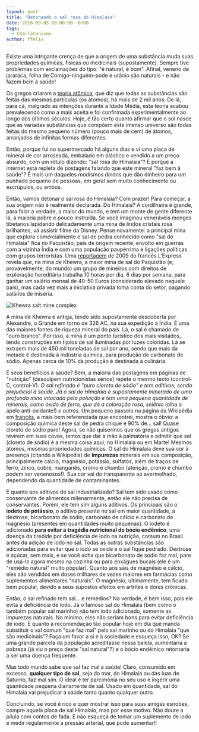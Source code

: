 ```yaml
---
layout: post
title: "Detonando o sal rosa do Himalaia"
date: 2016-09-05 08:00:00 -0700
tags:
  - Charlatanismo
author: ffelix
--- 
```


Existe uma intrigante crença de que a origem de uma substância muda suas propriedades químicas, físicas ou medicinais (supostamente). Sempre tive problemas com exclamações do tipo: "é natural, é bom". Afinal, veneno de jararaca, folha de Comigo-ninguém-pode e urânio são naturais - e não fazem bem à saúde! 
<!--more-->

Os gregos criaram a [teoria atômica](https://en.wikipedia.org/wiki/Atomic_theory), que diz que todas as substâncias são feitas das mesmas partículas (os átomos), há mais de 2 mil anos. De lá, para cá, malgrado as intenções durante a Idade Média, esta teoria acabou prevalecendo como a mais aceita e foi confirmada experimentalmente ao longo dos últimos séculos. Hoje, é tão certo quanto afirmar que o sol nasce que as variadas substâncias que compõem este imenso universo são todas feitas do mesmo pequeno número (pouco mais de cem) de átomos, arranjados de infinitas formas diferentes.

Então, porque fui no supermercado há alguns dias e vi uma placa de mineral de cor arroseada, embalado em plástico e vendido a um preço absurdo, com um rótulo dizendo: "sal rosa do Himalaia"? E porque a internet está repleta de postagens falando que este mineral "faz bem à saúde"? É mais um daqueles modismos doidos que dão dinheiro para um punhado pequeno de pessoas, em geral sem muito conhecimento ou escrúpulos, ou ambos.

Então, vamos detonar o sal rosa do Himalaia? Com prazer! Para começar, a sua origem não é realmente declarada. Do Himalaia? A cordilheira é grande, para falar a verdade, a maior do mundo, e tem um monte de gente diferente lá, a maioria pobre e pouco instruída. Se você imaginou veneráveis monges tibetanos lapidando delicadamente uma mina de lindos cristais rosa brilhantes, vá assistir filme da Disney. Pense novamente: a principal mina que explora comercialmente o sal de pedra conhecido como "sal do Himalaia" fica no Paquistão, país de origem recente, envolto em guerras com a vizinha Índia e com uma população paupérrima e ligações políticas com grupos terroristas. Uma [reportagem](http://archive.wikiwix.com/cache/?url=http%3A%2F%2Flexpansion.lexpress.fr%2Feconomie%2Fa-khewra-travailler-a-la-mine-de-sel-reste-un-privilege_208129.html) de 2009 do francês L'Express revela que, na mina de Khewra, a maior mina de sal do Paquistão (e, provavelmente, do mundo) um grupo de mineiros com direitos de exploração hereditária trabalha 10 horas por dia, 6 dias por semana, para ganhar um salário mensal de 40-50 Euros (considerado elevado naquele país), mas cada vez mais a iniciativa privada toma conta do setor, pagando salários de miséria.

![Khewra salt mine complex](https://upload.wikimedia.org/wikipedia/commons/thumb/1/11/SaltMosque.JPG/639px-SaltMosque.JPG)

A mina de Khewra é antiga, tendo sido supostamente descoberta por Alexandre, o Grande em torno de 326 AC, na sua expedição à Índia. É uma das maiores fontes de riqueza mineral do país. Lá, o sal é chamado de "ouro branco". Por isso, a mina é um ponto turístico dos mais visitados, tendo construções em tijolos de sal iluminadas por luzes coloridas. Lá se extraem mais de 450 mil toneladas de sal por ano, sendo que mais da metade é destinada à indústria química, para produção de carbonato de sódio. Apenas cerca de 10% da produção é destinada à culinária.

E seus benefícios à saúde? Bem, a maioria das postagens em páginas de "nutrição" (desculpem nutricionistas sérios) repete o mesmo texto (control-C, control-V). _O sal refinado é "puro cloreto de sódio" e tem aditivos, sendo prejudicial à saúde. Já o sal do Himalaia é supostamente minerado de uma profunda mina intocada pela poluição e tem uma pequena quantidade de minerais, como óxido de ferro, que dá a coloração rosa, selênio_ (olha o apelo anti-oxidante!) _e outros._ Um pequeno passeio na página da Wikipédia em [francês](https://fr.wikipedia.org/wiki/Mine_de_sel_de_Khewra), a mais bem referenciada que encontrei, mostra o óbvio: a composição química deste sal de pedra chique é 90% de... sal! Quase cloreto de sódio puro! Agora, se não quisermos que os gregos antigos revirem em suas covas, temos que dar a mão à palmatória e admitir que sal (cloreto de sódio) é a mesma coisa aqui, no Himalaia ou em Marte! Mesmos átomos, mesmas propriedades químicas. O sal do Himalaia deve sua cor à presença (citando a Wikipedia) de **impurezas** minerais em sua composição, principalmente cálcio, magnésio, potássio, sulfatos, além de traços de ferro, zinco, cobre, manganês, cromo e chumbo (atenção, cromo e chumbo podem ser venenosos!). Sua cor vai do transparente ao avermelhado, dependendo da quantidade de contaminantes.

E quanto aos aditivos do sal industrializado? Sal tem sido usado como conservante de alimentos milenarmente, então ele não precisa de conservantes. Porém, ele tem sim alguns aditivos. Os principais são o **iodeto de potássio**, o aditivo presente no sal em maior quantidade, a dextrose, bicarbonato de sódio, carbonato de cálcio e carbonato de magnésio (presentes em quantidades muito pequenas). O iodeto é adicionado **para evitar a tragédia nutricional do bócio endêmico**, uma doença da tireóide por deficiência de iodo na nutrição, comum no Brasil antes da adição de iodo no sal. Todas as outras substâncias são adicionadas para evitar que o iodo se oxide e o sal fique pedrado. Dextrose é açúcar, sem mais, e se você acha que bicarbonato de sódio faz mal, pare de usá-lo agora mesmo na cozinha ou para enxágues bucais (ele é um "remédio natural" muito popular). Quanto aos sais de magnésio e cálcio, eles são vendidos em doses milhares de vezes maiores em farmácias como suplementos alimentares "naturais". O magnésio, ultimamente, tem ficado bem popular, devido a seus supostos efeitos em artrites e dores crônicas.

Então, o sal refinado tem sal... e remédios? Na verdade, é bem isso, pois ele evita a deficiência de iodo. Já o famoso sal do Himalaia (bem como o também popular sal marinho) não tem iodo adicionado, somente as impurezas naturais. No mínimo, eles não seriam bons para evitar deficiência de iodo. E quanto à recomendação tão popular hoje em dia que manda substituir o sal comum "que faz mal" pelo sal marinho ou do Himalaia "que são medicinais"? Faça um favor a si e à sociedade e esqueça isso, OK? Se uma grande parcela da população acreditasse nessa balela, aumentaria a pobreza (já viu o preço deste "sal natural"?) e o bócio endêmico retornaria a ser uma doença frequente.

Mas todo mundo sabe que sal faz mal à saúde! Claro, consumido em excesso, **qualquer tipo de sal**, seja do mar, do Himalaia ou das luas de Saturno, faz mal sim. O ideal é ter parcimônia no seu uso e ingerir uma quantidade pequena diariamente de sal. Usado em quantidade, sal do Himalaia vai prejudicar a saúde tanto quanto qualquer outro. 

Concluindo, se você é rico e quer mostrar isso para suas amigas esnobes, compre aquela placa de sal Himalaio, mas por esse motivo. Não doure a pílula com contos de fada. E não esqueça de tomar um suplemento de iodo e medir regularmente a pressão arterial, que pode aumentar!!